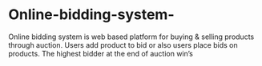 # Online-bidding-system-
Online bidding system is web based platform for buying &amp; selling products  through auction. Users add product to bid or also users place bids on products. The  highest bidder at the end of auction win’s
